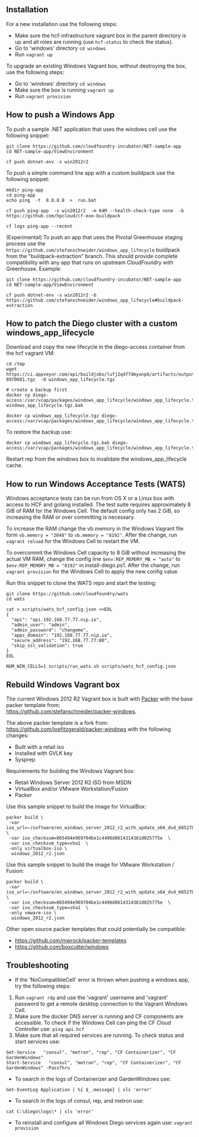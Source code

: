 ## Installation

For a new installation use the following steps:
- Make sure the hcf-infrastructure vagrant box in the parent directory is up and all roles are running (use `hcf-status` to check the status).
- Go to 'windows' directory `cd windows`
- Run `vagrant up`

To upgrade an existing Windows Vagrant box, without destroying the box, use the following steps:
- Go to 'windows' directory `cd windows`
- Make sure the box is running `vagrant up`
- Run `vagrant provision`

## How to push a Windows App

To push a sample .NET application that uses the windows cell use the following snippet:
```
git clone https://github.com/cloudfoundry-incubator/NET-sample-app
cd NET-sample-app/ViewEnvironment

cf push dotnet-env -s win2012r2
```

To push a simple command line app with a custom buildpack use the following snippet:
```
mkdir ping-app
cd ping-app
echo ping  -t  8.8.8.8  >  run.bat

cf push ping-app  -s win2012r2  -m 64M --health-check-type none  -b https://github.com/hpcloud/cf-exe-buildpack

cf logs ping-app --recent
```

(Experimental) To push an app that uses the Pivotal Greenhouse staging process use the  `https://github.com/stefanschneider/windows_app_lifecycle` buidlpack from the "buildpack-extraction" branch. This should provide complete compatibility with any app that runs on upstream CloudFoundry with Greenhouse.
Example:
```
git clone https://github.com/cloudfoundry-incubator/NET-sample-app
cd NET-sample-app/ViewEnvironment

cf push dotnet-env -s win2012r2 -b https://github.com/stefanschneider/windows_app_lifecycle#buildpack-extraction
```

## How to patch the Diego cluster with a custom windows_app_lifecycle

Download and copy the new lifecycle in the diego-access container from the hcf vagrant VM:
```
cd /tmp
wget https://ci.appveyor.com/api/buildjobs/lufj2q4f7dmyunp6/artifacts/output/windows_app_lifecycle-8970681.tgz  -O windows_app_lifecycle.tgz

# create a backup first
docker cp diego-access:/var/vcap/packages/windows_app_lifecycle/windows_app_lifecycle.tgz windows_app_lifecycle.tgz.bak

docker cp windows_app_lifecycle.tgz diego-access:/var/vcap/packages/windows_app_lifecycle/windows_app_lifecycle.tgz
```

To restore the backup use:
```
docker cp windows_app_lifecycle.tgz.bak diego-access:/var/vcap/packages/windows_app_lifecycle/windows_app_lifecycle.tgz
```

Restart rep from the windows box to invalidate the windows_app_lifecycle cache.

## How to run Windows Acceptance Tests (WATS)

Windows acceptance tests can be run from OS X or a Linux box with access to HCF and golang installed.
The test suite requires approximately 8 GiB of RAM for the Windows Cell. The default config only has 2 GiB, so increasing the RAM or over committing is necessary.

To increase the RAM change the vb.memory in the Windows Vagrant file form `vb.memory = "2048"` to `vb.memory = "8192"`. After the change, run `vagrant reload` for the Windows Cell to restart the VM.

To overcommit the Windows Cell capacity to 8 GiB without increasing the actual VM RAM, change the config line `$env:REP_MEMORY_MB = "auto"` to `$env:REP_MEMORY_MB = "8192"` in install-diego.ps1. After the change, run `vagrant provision` for the Windows Cell to apply the new config value.

Run this snippet to clone the WATS repo and start the testing:

```
git clone https://github.com/cloudfoundry/wats
cd wats

cat > scripts/wats_hcf_config.json <<EOL
{
  "api": "api.192.168.77.77.nip.io",
  "admin_user": "admin",
  "admin_password": "changeme",
  "apps_domain": "192.168.77.77.nip.io",
  "secure_address": "192.168.77.77:80",
  "skip_ssl_validation": true
}
EOL

NUM_WIN_CELLS=1 scripts/run_wats.sh scripts/wats_hcf_config.json
```

## Rebuild Windows Vagrant box

The current Windows 2012 R2 Vagrant box is built with [Packer](https://www.packer.io/) with the base packer template from:  
https://github.com/stefanschneider/packer-windows.

The above packer template is a fork from: https://github.com/joefitzgerald/packer-windows with the following changes:
 - Built with a retail iso
 - Installed with GVLK key
 - Sysprep

Requirements for building the Windows Vagrant box:
 - Retail Windows Server 2012 R2 ISO from MSDN
 - VirtualBox and/or VMware Workstation/Fusion
 - Packer


 Use this sample snippet to build the image for VirtualBox:
 ```
 packer build \
  -var iso_url=~/software/en_windows_server_2012_r2_with_update_x64_dvd_6052708.iso  \
  -var iso_checksum=865494e969704be1c4496d8614314361d025775e  \
  -var iso_checksum_type=sha1  \
  -only virtualbox-iso \
   windows_2012_r2.json
 ```

 Use this sample snippet to build the image for VMware Workstation / Fusion:
 ```
 packer build \
  -var iso_url=~/software/en_windows_server_2012_r2_with_update_x64_dvd_6052708.iso  \
  -var iso_checksum=865494e969704be1c4496d8614314361d025775e  \
  -var iso_checksum_type=sha1  \
  -only vmware-iso \
   windows_2012_r2.json
 ```

Other open source packer templates that could potentially be compatible:
 - https://github.com/mwrock/packer-templates
 - https://github.com/boxcutter/windows

## Troubleshooting

-  If the 'NoCompatibleCell' error is thrown when pushing a windows app, try the following steps:
 1. Run `vagrant rdp` and use the 'vagrant' username and 'vagrant' password to get a remote desktop connection to the Vagrant Windows Cell.
 2. Make sure the docker DNS server is running and CF components are accessible. To check if the Windows Cell can ping the CF Cloud Controller use: `ping api.hcf`
 3. Make sure that all required services are running. To check status and start services use:
```
Get-Service   "consul", "metron", "rep", "CF Containerizer", "CF GardenWindows"
Start-Service   "consul", "metron", "rep", "CF Containerizer", "CF GardenWindows" -PassThru
```

- To search in the logs of Containerizer and GardenWindows use:
```
Get-EventLog Application | %{ $_.message} | sls 'error'
```

- To search in the logs of consul, rep, and metron use:
```
cat C:\diego\logs\* | sls 'error'
```

- To reinstall and configure all Windows Diego services again use: `vagrant provision`
